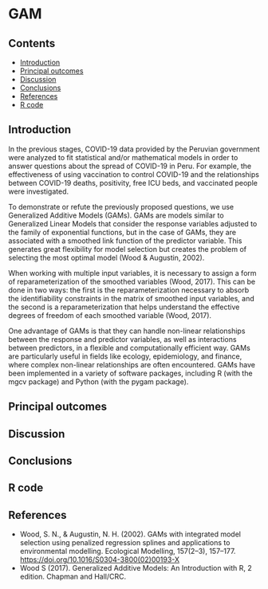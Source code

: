 # GAM

## Contents
-   [Introduction](#introduction)
-   [Principal outcomes](#principal-outcomes)
-   [Discussion](##discussion)
-   [Conclusions](#conclusions)
-   [References](#references)
-   [R code](#r-code)

## Introduction

In the previous stages, COVID-19 data provided by the Peruvian government were analyzed to fit statistical and/or mathematical models in order to answer questions about the spread of COVID-19 in Peru. For example, the effectiveness of using vaccination to control COVID-19 and the relationships between COVID-19 deaths, positivity, free ICU beds, and vaccinated people were investigated.

To demonstrate or refute the previously proposed questions, we use Generalized Additive Models (GAMs). GAMs are models similar to Generalized Linear Models that consider the response variables adjusted to the family of exponential functions, but in the case of GAMs, they are associated with a smoothed link function of the predictor variable. This generates great flexibility for model selection but creates the problem of selecting the most optimal model (Wood & Augustin, 2002).

When working with multiple input variables, it is necessary to assign a form of reparameterization of the smoothed variables (Wood, 2017). This can be done in two ways: the first is the reparameterization necessary to absorb the identifiability constraints in the matrix of smoothed input variables, and the second is a reparameterization that helps understand the effective degrees of freedom of each smoothed variable (Wood, 2017).

One advantage of GAMs is that they can handle non-linear relationships between the response and predictor variables, as well as interactions between predictors, in a flexible and computationally efficient way. GAMs are particularly useful in fields like ecology, epidemiology, and finance, where complex non-linear relationships are often encountered. GAMs have been implemented in a variety of software packages, including R (with the mgcv package) and Python (with the pygam package).

##  Principal outcomes

## Discussion

## Conclusions

## R code


## References

- Wood, S. N., & Augustin, N. H. (2002). GAMs with integrated model selection using penalized regression splines and applications to environmental modelling. Ecological Modelling, 157(2–3), 157–177. https://doi.org/10.1016/S0304-3800(02)00193-X
- Wood S (2017). Generalized Additive Models: An Introduction with R, 2 edition. Chapman and Hall/CRC.

